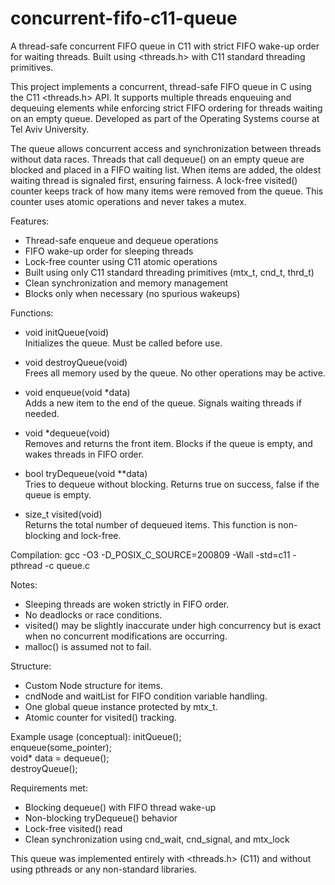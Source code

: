 # concurrent-fifo-c11-queue

A thread-safe concurrent FIFO queue in C11 with strict FIFO wake-up order for waiting threads. Built using <threads.h> with C11 standard threading primitives.

This project implements a concurrent, thread-safe FIFO queue in C using the C11 <threads.h> API. It supports multiple threads enqueuing and dequeuing elements while enforcing strict FIFO ordering for threads waiting on an empty queue. Developed as part of the Operating Systems course at Tel Aviv University.

The queue allows concurrent access and synchronization between threads without data races. Threads that call dequeue() on an empty queue are blocked and placed in a FIFO waiting list. When items are added, the oldest waiting thread is signaled first, ensuring fairness. A lock-free visited() counter keeps track of how many items were removed from the queue. This counter uses atomic operations and never takes a mutex.

Features:
- Thread-safe enqueue and dequeue operations
- FIFO wake-up order for sleeping threads
- Lock-free counter using C11 atomic operations
- Built using only C11 standard threading primitives (mtx_t, cnd_t, thrd_t)
- Clean synchronization and memory management
- Blocks only when necessary (no spurious wakeups)

Functions:
- void initQueue(void)  
  Initializes the queue. Must be called before use.

- void destroyQueue(void)  
  Frees all memory used by the queue. No other operations may be active.

- void enqueue(void *data)  
  Adds a new item to the end of the queue. Signals waiting threads if needed.

- void *dequeue(void)  
  Removes and returns the front item. Blocks if the queue is empty, and wakes threads in FIFO order.

- bool tryDequeue(void **data)  
  Tries to dequeue without blocking. Returns true on success, false if the queue is empty.

- size_t visited(void)  
  Returns the total number of dequeued items. This function is non-blocking and lock-free.

Compilation:
gcc -O3 -D_POSIX_C_SOURCE=200809 -Wall -std=c11 -pthread -c queue.c

Notes:
- Sleeping threads are woken strictly in FIFO order.
- No deadlocks or race conditions.
- visited() may be slightly inaccurate under high concurrency but is exact when no concurrent modifications are occurring.
- malloc() is assumed not to fail.

Structure:
- Custom Node structure for items.
- cndNode and waitList for FIFO condition variable handling.
- One global queue instance protected by mtx_t.
- Atomic counter for visited() tracking.

Example usage (conceptual):
initQueue();  
enqueue(some_pointer);  
void* data = dequeue();  
destroyQueue();

Requirements met:
- Blocking dequeue() with FIFO thread wake-up  
- Non-blocking tryDequeue() behavior  
- Lock-free visited() read  
- Clean synchronization using cnd_wait, cnd_signal, and mtx_lock  

This queue was implemented entirely with <threads.h> (C11) and without using pthreads or any non-standard libraries.
